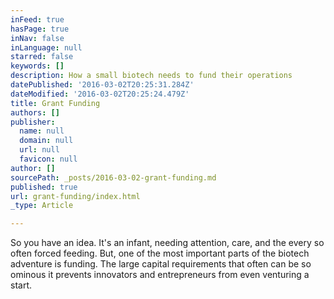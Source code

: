 ```yaml
---
inFeed: true
hasPage: true
inNav: false
inLanguage: null
starred: false
keywords: []
description: How a small biotech needs to fund their operations
datePublished: '2016-03-02T20:25:31.284Z'
dateModified: '2016-03-02T20:25:24.479Z'
title: Grant Funding
authors: []
publisher:
  name: null
  domain: null
  url: null
  favicon: null
author: []
sourcePath: _posts/2016-03-02-grant-funding.md
published: true
url: grant-funding/index.html
_type: Article

---
```

So you have an idea. It's an infant, needing attention, care, and the every so often forced feeding. But, one of the most important parts of the biotech adventure is funding. The large capital requirements that often can be so ominous it prevents innovators and entrepreneurs from even venturing a start.
